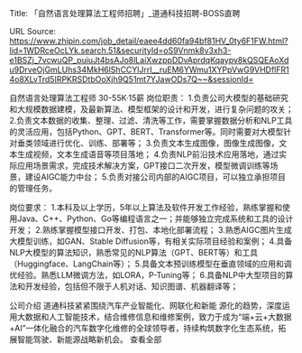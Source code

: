 Title: 「自然语言处理算法工程师招聘」_道通科技招聘-BOSS直聘

URL Source: https://www.zhipin.com/job_detail/eaee4dd60fa94bf81HV_0ty6F1FW.html?lid=1WDRceOcLYk.search.51&securityId=oS9Vnmk8v3xh3-e1BSZj_7vcwuQP_puiuJt4bsAJo8lLaiXwzppDDvAprdqKqaypv8kQSQEAoXdu9DrveOjGmLUhs34MkH6lShCCYlJrrI__ruEM6YWmu1XYPpVwG9VHDflFR14o8XLvTrd5IRPKRSDtbOoXjh9Q51mt7YJawODs7Q~~&sessionId=

自然语言处理算法工程师 30-55K·15薪
岗位职责：
1.负责公司大模型的基础研究和大规模数据建模，及最新算法、模型框架的设计和开发，进行复杂问题的攻关；
2.负责文本数据的收集、整理、过滤、清洗等工作，需要掌握数据分析和NLP工具的灵活应用，包括Python、GPT、BERT、Transformer等。同时需要对大模型针对垂类领域进行优化、训练、部署等；
3.负责文本生成图像，图像生成图像，文本生成视频，文本生成语音等项目落地；
4.负责NLP前沿技术应用落地，通过实际应用场景需求，完成技术解决方案，GPT接口二次开发，模型微调训练等场景，建设AIGC能力中台；
5.负责对接公司内部的AIGC项目，可以独立承担项目的管理任务。

岗位要求：
1.本科及以上学历，5年以上算法及软件开发工作经验，熟练掌握和使用Java、C++、Python、Go等编程语言之一；并能够独立完成系统和工具的设计开发；
2.熟练掌握模型接口开发、打包、本地化部署流程；
3.熟悉AIGC图片生成大模型训练，如GAN、Stable Diffusion等，有相关实际项目经验和案例；
4.具备NLP大模型的算法知识，熟悉常见的NLP算法（GPT、BERT等）和工具（Huggingface、LangChain等）；
5.具备文本预训练模型在垂直领域的应用和调优经验。熟悉LLM微调方法，如LORA，P-Tuning等； 
6.具备NLP中大型项目的算法和开发经验，包括但不限于人机对话、知识图谱、机器翻译等；

公司介绍
道通科技紧紧围绕汽⻋产业智能化、⽹联化和新能 源化的趋势，深度运⽤⼤数据和⼈⼯智能技术，结合维修信息和维修案例，致⼒于成为“端+云+⼤数据 +AI”⼀体化融合的汽⻋数字化维修的全球领导者，持续构筑数字化⽣态系统，拓展智能驾驶、新能源战略新机会。
                                        查看全部
